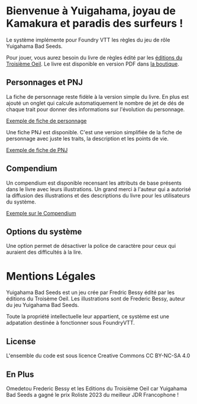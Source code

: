 # Bienvenue à Yuigahama, joyau de Kamakura et paradis des surfeurs ! 

Le système implémente pour Foundry VTT les règles du jeu de rôle Yuigahama Bad Seeds.

Pour jouer, vous aurez besoin du livre de règles édité par les [éditions du Troisième Oeil](https://www.letogames.com/).
Le livre est disponible en version PDF dans [la boutique](https://www.letogames.com/page-d-articles/souscription-yuigahama-bad-seeds-pdf).


## Personnages et PNJ

La fiche de personnage reste fidèle à la version simple du livre.
En plus est ajouté un onglet qui calcule automatiquement le nombre de jet de dés de chaque trait pour donner des informations sur l'évolution du personnage.

[Exemple de fiche de personnage](https://raw.githubusercontent.com/remedywu/yuigahama/master/assets/img/screenshots/fiche_personnage.png)

Une fiche PNJ est disponible.
C'est une version simplifiée de la fiche de personnage avec juste les traits, la description et les points de vie.

[Exemple de fiche de PNJ](https://raw.githubusercontent.com/remedywu/yuigahama/master/assets/img/screenshots/fiche_pnj.png)


## Compendium
Un compendium est disponible recensant les attributs de base présents dans le livre avec leurs illustrations.
Un grand merci à l'auteur qui a autorisé la diffusion des illustrations et des descriptions du livre pour les utilisateurs du système.

[Exemple sur le Compendium](https://raw.githubusercontent.com/remedywu/yuigahama/master/assets/img/screenshots/compendium.png)

## Options du système
Une option permet de désactiver la police de caractère pour ceux qui auraient des difficultés à la lire.

# Mentions Légales
Yuigahama Bad Seeds est un jeu crée par Fredric Bessy édité par les éditions du Troisème Oeil.
Les illustrations sont de Frederic Bessy, auteur du jeu Yuigahama Bad Seeds.

Toute la propriété intellectuelle leur appartient, ce système est une adpatation destinée à fonctionner sous FoundryVTT.

## License
L'ensemble du code est sous licence Creative Commons CC BY-NC-SA 4.0

## En Plus
Omedetou Frederic Bessy et les Editions du Troisième Oeil car Yuigahama Bad Seeds a gagné le prix Roliste 2023 du meilleur JDR Francophone !



